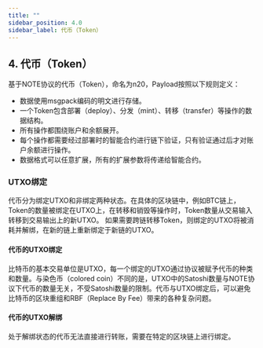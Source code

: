 ```yaml
---
title: ""
sidebar_position: 4.0
sidebar_label: 代币（Token）
---
```


## 4. 代币（Token）

基于NOTE协议的代币（Token），命名为n20，Payload按照以下规则定义：

- 数据使用msgpack编码的明文进行存储。
- 一个Token包含部署（deploy）、分发（mint）、转移（transfer）等操作的数据结构。
- 所有操作都围绕账户和余额展开。
- 每个操作都需要经过部署时的智能合约进行链下验证，只有验证通过后才对账户余额进行操作。
- 数据格式可以任意扩展，所有的扩展参数将传递给智能合约。

### UTXO绑定

代币分为绑定UTXO和非绑定两种状态。在具体的区块链中，例如BTC链上，Token的数量被绑定在UTXO上，在转移和销毁等操作时，Token数量从交易输入转移到交易输出上的新UTXO。
如果需要跨链转移Token，则绑定的UTXO将被消耗并解绑，在新的链上重新绑定于新链的UTXO。

#### 代币的UTXO绑定

比特币的基本交易单位是UTXO，每一个绑定的UTXO通过协议被赋予代币的种类和数量。与染色币（colored coin）不同的是，UTXO中的Satoshi数量与NOTE协议下代币的数量无关，不受Satoshi数量的限制。代币与UTXO绑定后，可以避免比特币的区块重组和RBF（Replace By Fee）带来的各种复杂问题。

#### 代币的UTXO解绑

处于解绑状态的代币无法直接进行转账，需要在特定的区块链上进行绑定。
